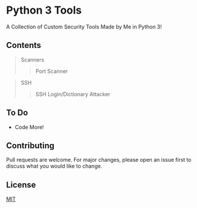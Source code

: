 # Python 3 Tools #

A Collection of Custom Security Tools Made by Me in Python 3!

## Contents ##
> Scanners
>> Port Scanner

> SSH
>> SSH Login/Dictionary Attacker

## To Do ## 

* Code More!

## Contributing ## 

Pull requests are welcome. For major changes, please open an issue first to discuss what you would like to change.

## License ## 

[MIT](https://choosealicense.com/licenses/mit/)
